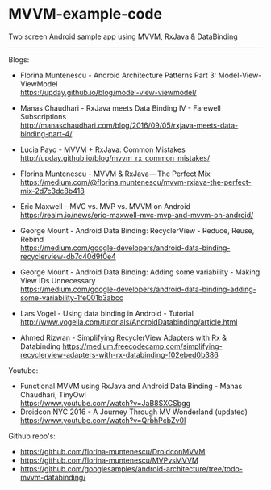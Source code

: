 # MVVM-example-code
Two screen Android sample app using MVVM, RxJava &amp; DataBinding 


******************************************************************************
Blogs:
* Florina Muntenescu - Android Architecture Patterns Part 3:
                     Model-View-ViewModel<br>
https://upday.github.io/blog/model-view-viewmodel/

* Manas Chaudhari - RxJava meets Data Binding IV - Farewell Subscriptions<br>
http://manaschaudhari.com/blog/2016/09/05/rxjava-meets-data-binding-part-4/

* Lucia Payo - MVVM + RxJava: Common Mistakes<br>
http://upday.github.io/blog/mvvm_rx_common_mistakes/

* Florina Muntenescu - MVVM & RxJava — The Perfect Mix<br>
https://medium.com/@florina.muntenescu/mvvm-rxjava-the-perfect-mix-2d7c3dc8b418

* Eric Maxwell - MVC vs. MVP vs. MVVM on Android<br>
https://realm.io/news/eric-maxwell-mvc-mvp-and-mvvm-on-android/

* George Mount - Android Data Binding: RecyclerView - Reduce, Reuse, Rebind<br>
https://medium.com/google-developers/android-data-binding-recyclerview-db7c40d9f0e4

* George Mount - Android Data Binding: Adding some variability - Making View IDs Unnecessary<br>
https://medium.com/google-developers/android-data-binding-adding-some-variability-1fe001b3abcc

* Lars Vogel - Using data binding in Android - Tutorial
http://www.vogella.com/tutorials/AndroidDatabinding/article.html

* Ahmed Rizwan - Simplifying RecyclerView Adapters with Rx & Databinding
https://medium.freecodecamp.com/simplifying-recyclerview-adapters-with-rx-databinding-f02ebed0b386


Youtube:
* Functional MVVM using RxJava and Android Data Binding - Manas Chaudhari, TinyOwl<br>
https://www.youtube.com/watch?v=JaB8SXCSbgg
* Droidcon NYC 2016 - A Journey Through MV Wonderland (updated)<br>
https://www.youtube.com/watch?v=QrbhPcbZv0I


Github repo's:
* https://github.com/florina-muntenescu/DroidconMVVM
* https://github.com/florina-muntenescu/MVPvsMVVM
* https://github.com/googlesamples/android-architecture/tree/todo-mvvm-databinding/
